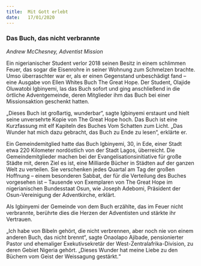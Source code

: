 ```yaml
---
title:  Mit Gott erlebt
date:   17/01/2020
---
```


### Das Buch, das nicht verbrannte

_Andrew McChesney, Adventist Mission_

Ein nigerianischer Student verlor 2018 seinen Besitz in einem schlimmen Feuer, das sogar die Eisenrohre in seiner Wohnung zum Schmelzen brachte. Umso überraschter war er, als er einen Gegenstand unbeschädigt fand – eine Ausgabe von Ellen Whites Buch The Great Hope. Der Student, Olajide Oluwatobi Igbinyemi, las das Buch sofort und ging anschließend in die örtliche Adventgemeinde, deren Mitglieder ihm das Buch bei einer Missionsaktion geschenkt hatten.

„Dieses Buch ist großartig, wunderbar“, sagte Igbinyemi erstaunt und hielt seine unversehrte Kopie von The Great Hope hoch. Das Buch ist eine Kurzfassung mit elf Kapiteln des Buches Vom Schatten zum Licht. „Das Wunder hat mich dazu gebracht, das Buch zu Ende zu lesen“, erklärte er.

Ein Gemeindemitglied hatte das Buch Igbinyemi, 30, in Ede, einer Stadt etwa 220 Kilometer nordöstlich von der Stadt Lagos, überreicht. Die Gemeindemitglieder machen bei der Evangelisationsinitiative für große Städte mit, deren Ziel es ist, eine Milliarde Bücher in Städten auf der ganzen Welt zu verteilen. Sie verschenken jedes Quartal am Tag der großen Hoffnung – einem besonderen Sabbat, der für die Verteilung des Buches vorgesehen ist – Tausende von Exemplaren von The Great Hope im nigerianischen Bundesstaat Osun, wie Joseph Adebomi, Präsident der Osun-Vereinigung der Adventkirche, erklärt.

Als Igbinyemi der Gemeinde von dem Buch erzählte, das im Feuer nicht verbrannte, berührte dies die Herzen der Adventisten und stärkte ihr Vertrauen.

„Ich habe von Bibeln gehört, die nicht verbrennen, aber noch nie von einem anderen Buch, das nicht brennt“, sagte Onaolapo Ajibade, pensionierter Pastor und ehemaliger Exekutivsekretär der West-Zentralafrika-Division, zu deren Gebiet Nigeria gehört. „Dieses Wunder hat meine Liebe zu den Büchern vom Geist der Weissagung gestärkt.“